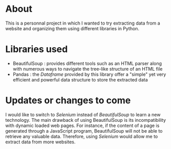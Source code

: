 # About
This is a personnal project in which I wanted to try extracting data from a website and organizing them using different libraries in Python.

# Libraries used
- BeautifulSoup : provides different tools such as an HTML parser along with numerous ways to navigate the tree-like structure of an HTML file 
- Pandas : the _Dataframe_ provided by this library offer a "simple" yet very efficient and powerful data structure to store the extracted data
 
# Updates or changes to come
I would like to switch to _Selenium_ instead of _BeautifulSoup_ to learn a new technology. The main drawback of using BeautifulSoup is its incompatibility with dynamic loaded web pages.
For instance, if the content of a page is generated through a JavaScript program, BeautifulSoup will not be able to retrieve any valuable data. Therefore, using _Selenium_ would allow me
to extract data from more websites.
